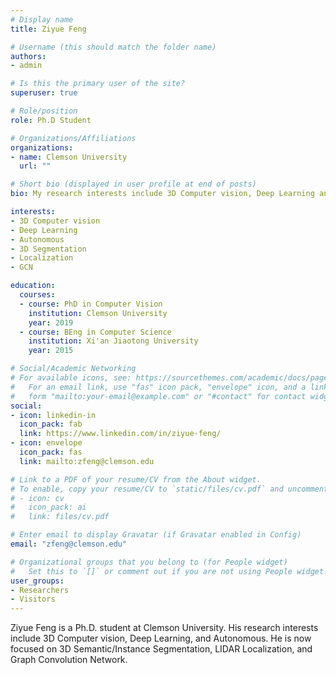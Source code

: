 ```yaml
---
# Display name
title: Ziyue Feng

# Username (this should match the folder name)
authors:
- admin

# Is this the primary user of the site?
superuser: true

# Role/position
role: Ph.D Student

# Organizations/Affiliations
organizations:
- name: Clemson University
  url: ""

# Short bio (displayed in user profile at end of posts)
bio: My research interests include 3D Computer vision, Deep Learning and Autonomous.

interests:
- 3D Computer vision
- Deep Learning
- Autonomous
- 3D Segmentation
- Localization
- GCN

education:
  courses:
  - course: PhD in Computer Vision
    institution: Clemson University
    year: 2019
  - course: BEng in Computer Science
    institution: Xi'an Jiaotong University
    year: 2015

# Social/Academic Networking
# For available icons, see: https://sourcethemes.com/academic/docs/page-builder/#icons
#   For an email link, use "fas" icon pack, "envelope" icon, and a link in the
#   form "mailto:your-email@example.com" or "#contact" for contact widget.
social:
- icon: linkedin-in
  icon_pack: fab
  link: https://www.linkedin.com/in/ziyue-feng/
- icon: envelope
  icon_pack: fas
  link: mailto:zfeng@clemson.edu

# Link to a PDF of your resume/CV from the About widget.
# To enable, copy your resume/CV to `static/files/cv.pdf` and uncomment the lines below.
# - icon: cv
#   icon_pack: ai
#   link: files/cv.pdf

# Enter email to display Gravatar (if Gravatar enabled in Config)
email: "zfeng@clemson.edu"

# Organizational groups that you belong to (for People widget)
#   Set this to `[]` or comment out if you are not using People widget.
user_groups:
- Researchers
- Visitors
---
```


Ziyue Feng is a Ph.D. student at Clemson University. His research interests include 3D Computer vision, Deep Learning, and Autonomous. He is now focused on 3D Semantic/Instance Segmentation, LIDAR Localization, and Graph Convolution Network.
